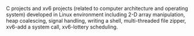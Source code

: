 C projects and xv6 projects (related to computer architecture and operating system) developed in Linux environment including 2-D array manipulation, heap coalescing, signal handling, writing a shell, multi-threaded file zipper, xv6-add a system call, xv6-lottery scheduling.

